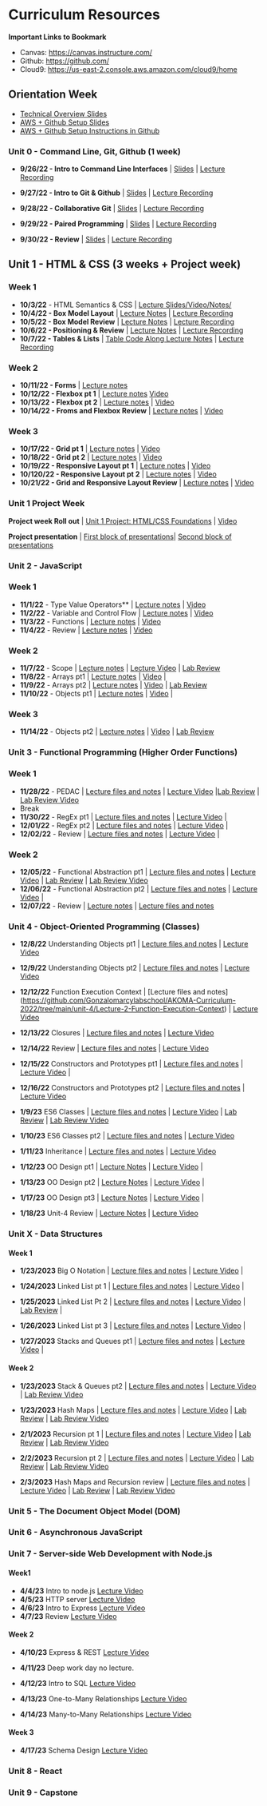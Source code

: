 # Curriculum Resources

**Important Links to Bookmark**
* Canvas: https://canvas.instructure.com/
* Github: https://github.com/
* Cloud9: https://us-east-2.console.aws.amazon.com/cloud9/home

## Orientation Week
* [Technical Overview Slides](https://docs.google.com/presentation/d/1hqxlwawPH5H5QqRnXYdaFcxQCAAj8X95ffulmazcxKY/edit?usp=sharing)
* [AWS + Github Setup Slides](https://docs.google.com/presentation/d/13dmyt7sjE40o-8w8sifjCJo3Yz1k12yiZtTixjEyvAA/edit?usp=sharing) 
* [AWS + Github Setup Instructions in Github](https://github.com/The-Marcy-Lab-School/aws-cloud9-environment-setup)

### Unit 0 - Command Line, Git, Github (1 week)
* **9/26/22 - Intro to Command Line Interfaces** | [Slides](https://docs.google.com/presentation/d/1JqJp0FtIboZ8afAD3sPYOLQSMfViwAd1mj1wJl4nc3g/edit?usp=sharing) | [Lecture Recording](https://us02web.zoom.us/rec/play/KgrGRu6snbn16I2PN5vb2hlkvnxiojmaCQVJHUT3hREUWMaTsdVzuafICXYWZdvA2MLeu6IyHL7AIJtf.PUdMB0GE2vHQvTr6?autoplay=true&startTime=1664204859000)

* **9/27/22 - Intro to Git & Github** | [Slides](https://docs.google.com/presentation/d/1ruOYceA3s9KyG3QVv4pbkCbje74H0PnKVQzq2RfV06c/edit?usp=sharing) | [Lecture Recording](https://drive.google.com/file/d/1xInqpPd0wWOKj1a4eRCYzSEriwhEKqqO/view) 
* **9/28/22 - Collaborative Git** | [Slides](https://docs.google.com/presentation/d/137C6gWWTFGQNwBhSmgOWxazmL2wS5e_e_hPqDtWybSM/edit?usp=sharing) | [Lecture Recording](https://drive.google.com/file/d/13RAvKnuEhdWaHjM8lPTjTWNesIiHlItn/view) 
* **9/29/22 - Paired Programming** | [Slides](https://docs.google.com/presentation/d/1ZKX-IoJtoaowz9vgaVtD1FCLTsYoZbICJUru5SPVw48/edit?usp=sharing) | [Lecture Recording](https://drive.google.com/file/d/1ufFMbEyanSgRCnwwqd3ET7R8MYOjIc6e/view)
* **9/30/22 - Review** | [Slides](https://docs.google.com/presentation/d/1HJeFBOe1duBSKWVpm0STUV8vfd3VMCsM7r7ITIESg8A/edit?usp=sharing) | [Lecture Recording](https://us02web.zoom.us/rec/play/5FqWJSr9OoEFhHJDYdBb7EW2hAnP8YlmHvxj2BCa-7eaJ9y5UVJjLtUCy1vo-5fAiI-E8W6zNRdD01NC.HLZJVILZSXjBUUvQ?startTime=1664545609000)

## Unit 1 - HTML & CSS (3 weeks + Project week)

### Week 1

* **10/3/22** - HTML Semantics & CSS | [Lecture Slides/Video/Notes/](https://github.com/Gonzalomarcylabschool/AKOMA-Curriculum-2022/blob/main/unit-1/lecture-0-semantic-HTML-CSS/semantics-lecture-notes.md)
* **10/4/22 - Box Model Layout** | [Lecture Notes](https://github.com/Gonzalomarcylabschool/AKOMA-Curriculum-2022/tree/main/unit-1/lecture-1-box-model-pt-1) | [Lecture Recording](#)
* **10/5/22 - Box Model Review** | [Lecture Notes](https://github.com/Gonzalomarcylabschool/AKOMA-Curriculum-2022/tree/main/unit-1/lecture-2-box-model-pt-2) | [Lecture Recording](#) 
* **10/6/22 - Positioning & Review** | [Lecture Notes](https://github.com/Gonzalomarcylabschool/AKOMA-Curriculum-2022/tree/main/unit-1/lecture-3-review) | [Lecture Recording](#)
* **10/7/22 - Tables & Lists** | [Table Code Along Lecture Notes](https://github.com/Gonzalomarcylabschool/AKOMA-Curriculum-2022/tree/main/unit-1/lecture-4-tables-list) | [Lecture Recording](https://us02web.zoom.us/rec/share/eLGxyeI2wH_ci6GHs4zGj4Oe1ZmqS3LiEwD2BmGLzeaeKTZjvLrx0JAvoE7IkB5D.7Y_pL_5sgXIkMr-N?startTime=1665150517000) 

### Week 2

* **10/11/22 - Forms** | [Lecture notes](https://github.com/Gonzalomarcylabschool/AKOMA-Curriculum-2022/tree/main/unit-1/lecture-5-forms)
* **10/12/22 - Flexbox pt 1** | [Lecture notes](https://github.com/Gonzalomarcylabschool/AKOMA-Curriculum-2022/tree/main/unit-1/lecture-6-flexbox-pt-1) [Video](#)
* **10/13/22 - Flexbox pt 2** | [Lecture notes](https://github.com/Gonzalomarcylabschool/AKOMA-Curriculum-2022/tree/main/unit-1/lecture-7-flexbox-pt-2) | [Video](#)
* **10/14/22 - Froms and Flexbox Review** | [Lecture notes](https://github.com/Gonzalomarcylabschool/AKOMA-Curriculum-2022/tree/main/unit-1/lecture-8-form-flexbox-review) | [Video](https://us02web.zoom.us/rec/share/KJv9vXHZNSqBe3pNieohBk3uTGeNhmkYfMRovfXOO4SGYJVWXkJxNGwZB2D4te2Q.yb2qfOXV6XpSoHuY)

### Week 3

* **10/17/22 - Grid pt 1** | [Lecture notes](https://github.com/Gonzalomarcylabschool/AKOMA-Curriculum-2022/tree/main/unit-1/lecture-9-grid-pt-1) | [Video](https://us02web.zoom.us/rec/share/xm_YdA6NGrtbAO_xYCZuxy68a0dc1ixo3przDTNUaqOI6vQ5nTJVBdfstDun4pXH.8mq5sunJC1ktRbTX)
* **10/18/22 - Grid pt 2** | [Lecture notes](https://github.com/Gonzalomarcylabschool/AKOMA-Curriculum-2022/tree/main/unit-1/lecture-10-grid-pt-2) | [Video]()
* **10/19/22 - Responsive Layout pt 1** | [Lecture notes](https://github.com/Gonzalomarcylabschool/AKOMA-Curriculum-2022/tree/main/unit-1/lecture-11-responsive-pt-1) | [Video](#)
* **10/120/22 - Responsive Layout pt 2** | [Lecture notes](https://github.com/Gonzalomarcylabschool/AKOMA-Curriculum-2022/tree/main/unit-1/lecture-12-reponsive-pt2) | [Video](#)
* **10/21/22 - Grid and Responsive Layout Review** | [Lecture notes](https://github.com/Gonzalomarcylabschool/AKOMA-Curriculum-2022/tree/main/unit-1/lecture-13-review-grid-responsive) | [Video](https://us02web.zoom.us/rec/play/XG0AF-H_-HXX50BOsUqjX8knZyR2LhtQQlnzaee6l48lpYurNC1u3mW2aBifT8PbW42JuU8cEgj9PJ_u.jFK8aDZPHN7s4JXM?autoplay=true&startTime=1666360042000) 

### Unit 1 Project Week

**Project week Roll out** | [Unit 1 Project: HTML/CSS Foundations](https://github.com/Gonzalomarcylabschool/AKOMA-Curriculum-2022/tree/main/unit-1/unit-1-project-week) | [Video](https://us02web.zoom.us/rec/share/gE3yjgdztGsSE6dVOoI17MCO0PD6nvWRDi5uikdW60k9HPuhuRBDkgTx6fE4_7YO.AP6Dp941OOLceHOY)

**Project presentation** | [First block of presentations](https://us02web.zoom.us/rec/share/TzmsPUkQo9EghjJPtKwnWQ_roGubDLfx7b-WBOiZMsxCKzI4YW8VEd94B49sydba.lN39TfUAdZlv8vC_?startTime=1667228769000)| [Second block of presentations](https://us02web.zoom.us/rec/share/hfXOcC8PAVKP8mtC3q27F4Ks9lr34P-jxx_7Nl3_Clyqw4ro5b6EJ62fABQ5Zw.EZh08EwFktjL8V76?startTime=1667235903000)

### Unit 2 - JavaScript

### Week 1

* **11/1/22** - Type Value Operators** | [Lecture notes](https://github.com/Gonzalomarcylabschool/AKOMA-Curriculum-2022/blob/main/unit-2/lecture-0-type-value-operators/lecture-notes.md) | [Video](https://drive.google.com/file/d/1sQcaubna9s6cW4-7h67BS4YeoNgZNkck/view?usp=sharing)
* **11/2/22** - Variable and Control Flow | [Lecture notes](https://github.com/Gonzalomarcylabschool/AKOMA-Curriculum-2022/tree/main/unit-2/lecture-1-variables-control-flow) | [Video](https://drive.google.com/file/d/1vCJG8zAcdAVqMvyUeLMckv_RAEfvH2Wr/view?usp=share_link)
* **11/3/22** - Functions | [Lecture notes](https://github.com/Gonzalomarcylabschool/AKOMA-Curriculum-2022/tree/main/unit-2/lecture-2-scope-and-funcitons) | [Video](https://drive.google.com/file/d/1WP9K1D434TT0mWIOHo5kG1j5vX58Zrmx/view?usp=share_link)
* **11/4/22** - Review | [Lecture notes](https://github.com/Gonzalomarcylabschool/AKOMA-Curriculum-2022/tree/main/unit-2/lecture-3-review) | [Video](https://us02web.zoom.us/rec/play/egMHErxTyQpvPMC025QJXJBWw7soxRPN6mlADWxdb2AhNKklmY3mLi8sTdIZ9krr3nbFBXts5WQ0CjOe.FbB8-sGX2QhncbYt?autoplay=true&startTime=1667569570000) 

### Week 2

* **11/7/22** - Scope | [Lecture notes](https://github.com/Gonzalomarcylabschool/AKOMA-Curriculum-2022/blob/main/unit-2/lecture-4-scope/lecture-notes-b.md) | [Lecture Video](https://us02web.zoom.us/rec/share/9SN7k-lEX88wh39EDqy2yclTqItirO1G7mtjrWI427VZCDMCbXF5vNubrhgXpUD1.sbWFCN0vmYtffoHU?startTime=1667836887000) | [Lab Review](https://us02web.zoom.us/rec/share/2sk6ypOvNwLScdnAz8H4WHbPBuH3agUt5CkU-1eRcko-eq_Y1fNJNAtQIt3zK90.EgYNStxGFUDhKVXr?startTime=1667851452000)
* **11/8/22** - Arrays pt1 | [Lecture notes](https://github.com/Gonzalomarcylabschool/AKOMA-Curriculum-2022/tree/main/unit-2/lecture-5-array-pt1) | [Video]() | 
* **11/9/22** - Arrays pt2 | [Lecture notes](https://github.com/Gonzalomarcylabschool/AKOMA-Curriculum-2022/tree/main/unit-2/lecture-6-array-pt2arrays) | [Video](https://drive.google.com/file/d/1LbaqJgTj0CECfMmJywjvgpN0E4PVSq8X/view?usp=share_link) | [Lab Review]()
* **11/10/22** - Objects pt1 | [Lecture notes](https://github.com/Gonzalomarcylabschool/AKOMA-Curriculum-2022/tree/main/unit-2/lecture-7-objects-pt1) | [Video](https://us02web.zoom.us/rec/share/SMVrCyED5DhHX5BepII22EWEnfRvE9SFzs1e4EvSBJTfTdKdDibiKCW-P0c-UfbQ.ezUCaAcK9fM0s840) |

### Week 3

* **11/14/22** - Objects pt2 | [Lecture notes](https://github.com/Gonzalomarcylabschool/AKOMA-Curriculum-2022/tree/main/unit-2/lecture-8-object-pt2) | [Video](https://us02web.zoom.us/rec/share/AY6P0rE31fBJELhnQ0eQiJErpBtxpT5IBe7NaIw60BEKQoZ8sM5abzBHAyhYsrY.UazJ7OSfP7e6BUGW) | [Lab Review](https://us02web.zoom.us/rec/share/v1bz-r6Tkpe4_mcd6hpjGjsouP5xgYQSLFxUgp-ZRgys0X5S5EGOBJoIIGS_tKfx.57hRhQbhFPT0r-UW)


### Unit 3 - Functional Programming (Higher Order Functions)

### Week 1

* **11/28/22** - PEDAC | [Lecture files and notes](https://github.com/Gonzalomarcylabschool/AKOMA-Curriculum-2022/tree/main/unit-3/lecture-0-PEDAC) | [Lecture Video](https://drive.google.com/file/d/10l6z412141_9FT9zYEp-PDzwNmXiBGUm/view?usp=share_link) |[Lab Review]() | [Lab Review Video]()
* Break
* **11/30/22** - RegEx pt1 | [Lecture files and notes](https://github.com/Gonzalomarcylabschool/AKOMA-Curriculum-2022/tree/main/unit-3/lecture-1-RegEx-pt1) | [Lecture Video]() | 
* **12/01/22** - RegEx pt2 | [Lecture files and notes](https://github.com/Gonzalomarcylabschool/AKOMA-Curriculum-2022/tree/main/unit-3/lecture-2-RegEx-pt2) | [Lecture Video]() |
* **12/02/22** - Review | [Lecture files and notes](https://github.com/Gonzalomarcylabschool/AKOMA-Curriculum-2022/tree/main/unit-3/lecture-3-review) | [Lecture Video](https://us02web.zoom.us/recording/detail?meeting_id=J8RRhafLQdmfiYrHb2tV5w%3D%3D) |

### Week 2
* **12/05/22** - Functional Abstraction pt1 | [Lecture files and notes]() | [Lecture Video](https://us02web.zoom.us/rec/share/BMKgJcOYOCWYoG_mRn0vZpjw4jq4AmPuk7iGHlB1kJ4V8M1tTe8X0Kt4dC6VHMYp.eR0y4xCFhKDeDZG9) | [Lab Review]() | [Lab Review Video](https://us02web.zoom.us/rec/share/3X6bYCN1LxEiFPPIjUT1tdgkjkrL4sbOVxwPzWBmu5Nw7YqjoyiJ0ICFSNDM9XXM.-LFQc90FSoRzRD8_)
* **12/06/22** - Functional Abstraction pt2 | [Lecture files and notes](https://us02web.zoom.us/rec/share/iaKbE_BYitXltPUtAS1PkC9uGnd2n4OEkTqJNNGgm4iIgwmnWtmd7Z0rQs1zHfRX.CKqxPUlVMZIYLFeW) | [Lecture Video]() |
* **12/07/22** - Review | [Lecture notes]() | [Lecture files and notes](https://us02web.zoom.us/recording/detail?meeting_id=J8RRhafLQdmfiYrHb2tV5w%3D%3D) 

### Unit 4 - Object-Oriented Programming (Classes)
* **12/8/22** Understanding Objects pt1 | [Lecture files and notes](https://github.com/Gonzalomarcylabschool/AKOMA-Curriculum-2022/tree/main/unit-4/Lecture-0-Understanding-Objects-pt1) | [Lecture Video](https://us02web.zoom.us/rec/share/nU7B6l9NX9KGoqsL35ih5BiA74Z42nG-Q_LZlpt0T5nCtTM_z_yl2vFm3hwfN4oV.OL3rUOsG7qbBjOXO) 
* **12/9/22** Understanding Objects pt2 | [Lecture files and notes](https://github.com/Gonzalomarcylabschool/AKOMA-Curriculum-2022/tree/main/unit-4/Lecture-1-undestanding-object-pt2) | [Lecture Video](https://us02web.zoom.us/rec/share/nU7B6l9NX9KGoqsL35ih5BiA74Z42nG-Q_LZlpt0T5nCtTM_z_yl2vFm3hwfN4oV.OL3rUOsG7qbBjOXO) 
* **12/12/22** Function Execution Context | [Lecture files and notes[]()](https://github.com/Gonzalomarcylabschool/AKOMA-Curriculum-2022/tree/main/unit-4/Lecture-2-Function-Execution-Context) | [Lecture Video](https://us02web.zoom.us/rec/play/lksZULw5xGvVCOr3qmAZbvOiIoJdcUiLJIYTcfdzH0uoNBlc07kBUjC56Wdr89Uq0Fdv25p_eUTut6Mz.9P2B60X7FmplT9Bh?autoplay=true&startTime=1670860998000)
* **12/13/22** Closures | [Lecture files and notes](https://github.com/Gonzalomarcylabschool/AKOMA-Curriculum-2022/tree/main/unit-4/Lecture-3-Closure) | [Lecture Video](https://us02web.zoom.us/rec/share/7xv_mu-cVIs9pNg1uci4UYea_u0YrnH4ge2atlONA7qqXJdaqFYUu9_hb7QjghfS.kLMBO7EqZlmUifME)
* **12/14/22** Review | [Lecture files and notes](https://github.com/Gonzalomarcylabschool/AKOMA-Curriculum-2022/tree/main/unit-4/Lecture-4-review) | [Lecture Video](https://drive.google.com/file/d/1-7mYTlFXK_3fvipQGSg13ltVBIfBM_Y2/view?usp=share_link) 
* **12/15/22** Constructors and Prototypes pt1 | [Lecture files and notes](https://github.com/Gonzalomarcylabschool/AKOMA-Curriculum-2022/tree/main/unit-4/Lecture-5-Constructors-prototypes-pt1) | [Lecture Video](https://drive.google.com/file/d/1_xcmAvV3y3hSARl8BJv_z4WhKheZAMrk/view?usp=share_link) |
* **12/16/22** Constructors and Prototypes pt2 | [Lecture files and notes](https://github.com/Gonzalomarcylabschool/AKOMA-Curriculum-2022/tree/main/unit-4/Lecture-6-Constructors-prototypes-pt2) | [Lecture Video](https://us02web.zoom.us/rec/share/RxtNjLz4R37lXEeQkPxOfVIRqUEJNcoEuNixnp1osI6JEnf_Z0WWHqZUt6ow78cI.gKFARYLqsrQKWlbt)

* **1/9/23** ES6 Classes | [Lecture files and notes](https://github.com/Gonzalomarcylabschool/AKOMA-Curriculum-2022/tree/main/unit-4/Lecture-7-ES6-classes) | [Lecture Video](https://us02web.zoom.us/rec/share/1fqlW7oLifK0t6674xULhycMWu8t9bZd60SaF7U7JIATk6g6Nptajxka2nXqr5mi.vvN2le-QfZjFzRoS) | [Lab Review]() | [Lab Review Video](https://us02web.zoom.us/rec/share/jOxt6tmYh9BaB8TIMMbhqQUkV0qhpVx624vanQEoFlKu_u_YvFY_55n9jbjMJYQs.JLhBKPUQWpluvoAW)
* **1/10/23** ES6 Classes pt2 | [Lecture files and notes](https://github.com/Gonzalomarcylabschool/AKOMA-Curriculum-2022/tree/main/unit-4/Lecture-8-ES6-classes) | [Lecture Video](https://us02web.zoom.us/rec/share/3Knixl686oStPDhomn96N6uEaHWP2mb-iaMYBUVsO0n8ynpYN3U49NqlcPUcVetg.iqyvYQ69WnhsLxrs) 
* **1/11/23** Inheritance | [Lecture files and notes](https://github.com/Gonzalomarcylabschool/AKOMA-Curriculum-2022/tree/main/unit-4/Lecture-9-Inheritance) | [Lecture Video](https://drive.google.com/file/d/1U7ZZ7jAxH8wqsUKTrgMpMdPYsi1m2_3X/view?usp=share_link) 
* **1/12/23** OO Design pt1 | [Lecture Notes](https://github.com/Gonzalomarcylabschool/AKOMA-Curriculum-2022/tree/main/unit-4/Lecture-10-OO-design-pt1) | [Lecture Video](https://us02web.zoom.us/rec/share/rNfxfRet3FSYwTcRrPF2bSW8e85Df5-bJJmPAlqKcYYJbN5Qp9M-7zdO0ctGfYXn.2hrb-gtz9SeFF0S1) |
* **1/13/23** OO Design pt2 | [Lecture Notes](https://github.com/Gonzalomarcylabschool/AKOMA-Curriculum-2022/tree/main/unit-4/Lecture-11-OO-Design-pt2) | [Lecture Video](https://us02web.zoom.us/rec/share/30d7G2fxUJwCH3Q_iQwLKPbz9bd-rystiMNXLiG56qsUkPxUXNNvPUQOAPPKa6xg.InU2b-eJOhm0y3D_) |
* **1/17/23** OO Design pt3 | [Lecture Notes](https://github.com/Gonzalomarcylabschool/AKOMA-Curriculum-2022/tree/main/unit-4/Lecture-12-OO-Design-pt3) | [Lecture Video](https://us02web.zoom.us/rec/share/uvmA3J6aKvcScUZPwvJC1ixqX1yfq31maEmIcbrZk07iyA8XFsvivRh5VXZhHhMe.xzfLeItgNY2gap22) |
* **1/18/23** Unit-4 Review | [Lecture Notes](https://github.com/Gonzalomarcylabschool/AKOMA-Curriculum-2022/tree/main/unit-4/Lecture-13-unit-4-Review) | [Lecture Video](https://drive.google.com/file/d/1g3WslDLh8vbCF4Sp6_2bP5Y3PwPFrcbR/view?usp=share_link)

### Unit X - Data Structures

#### Week 1

* **1/23/2023** Big O Notation | [Lecture files and notes](https://github.com/Gonzalomarcylabschool/AKOMA-Curriculum-2022/tree/main/unit-x/Lecture-01-big-o) | [Lecture Video](https://us02web.zoom.us/rec/share/80d-Hib5705MhEN3x2RzAzkVVI33MQH_VbZLvy_CPdvHgkrYtys85Dhh7FLeaxcq.Rp8QxNNXZ6lJket4) | 

* **1/24/2023** Linked List pt 1 | [Lecture files and notes](https://github.com/Gonzalomarcylabschool/AKOMA-Curriculum-2022/tree/main/unit-x/Lecture-02-link-list-pt1) | [Lecture Video](https://us02web.zoom.us/rec/share/n8-QY7SX8tIfCog-b1R-h2Kd9UqCBOkpVZogmylwYB_7gCpi4poB-Ui7Aa-W276Q.K3c_b_xk18KZq36U) | 

* **1/25/2023** Linked List Pt 2 | [Lecture files and notes](https://github.com/Gonzalomarcylabschool/AKOMA-Curriculum-2022/tree/main/unit-x/Lecture-03-linked-list-pt2) | [Lecture Video](https://us02web.zoom.us/rec/share/YjMQpXFXPLit5x33sN8Cwl5l4liKuTg8lUWVdD6xNAAJqpn5lIZhbWwn28OcU0Ik.13OlqquBEG4TE3pP) | [Lab Review](https://github.com/Gonzalomarcylabschool/AKOMA-Curriculum-2022/tree/main/unit-x/Lecture-03-linked-list-pt2/lab-review) | 
* **1/26/2023** Linked List pt 3 | [Lecture files and notes](https://github.com/Gonzalomarcylabschool/AKOMA-Curriculum-2022/tree/main/unit-x/Lecture-04-liniked-list-pt3) | [Lecture Video](https://us02web.zoom.us/rec/share/mk8ESufBKQWaWOfrxU3F8jh4cIwGf18CBOMe2qBMmcZ31NYZX-TQSo9neV2O3fF-.T0fbp9QCetZRAb16) |

* **1/27/2023** Stacks and Queues pt1 | [Lecture files and notes](https://github.com/Gonzalomarcylabschool/AKOMA-Curriculum-2022/tree/main/unit-x/Lecture-05-stacks-queue) | [Lecture Video](https://us02web.zoom.us/rec/share/NENiwQTxDDXdEWgZ09IDAVCMuhPJbRx1oIYasno6GOStIUBg4ByphAa96cLr-4hG.EJpLsDwcMx045qbe) | 

#### Week 2

* **1/23/2023** Stack & Queues pt2 | [Lecture files and notes](https://github.com/Gonzalomarcylabschool/AKOMA-Curriculum-2022/tree/main/unit-x/Lecture-06-stacks-queus-pt2) | [Lecture Video](https://us02web.zoom.us/rec/share/zY9iIQqsoAc_pvoMq60Gu667kCc6Rr9pME6fwDu9N63SRuedBELWIW73pRbaS4nY.fcmEIg4eZCcwBOxy) | [Lab Review Video](https://us02web.zoom.us/rec/share/3cEAVv7FGBnZGlOP5_pAOfK0s-IFnuxM-yC3D3nPpVwY7w2L4FJfE0Xprzc9oXqh.MB-F1St_Bots69eS)

* **1/23/2023** Hash Maps | [Lecture files and notes](https://github.com/Gonzalomarcylabschool/AKOMA-Curriculum-2022/tree/main/unit-x/Lecture-07-hash-map) | [Lecture Video](https://us02web.zoom.us/rec/share/pYzn09DtTb3DIC78GycVqx4Lx27yFKDaZCAwTplxS3DKg5agO_Uo_5erAN5isgtn.cW2DdoUm3Oac_wxG) | [Lab Review]() | [Lab Review Video]()

* **2/1/2023** Recursion pt 1 | [Lecture files and notes](https://github.com/Gonzalomarcylabschool/AKOMA-Curriculum-2022/tree/main/unit-x/Lecture-08-recusion-pt1) | [Lecture Video](https://us02web.zoom.us/rec/share/DPpsbXIpONnqg8aFJ9TRj5XGeQYoFoyO6wJQOi0OetWF8rInxGWHPw0JzVysDzp7.ZQBNEb-3tnS2K2mm) | [Lab Review]() | [Lab Review Video]()

* **2/2/2023** Recursion pt 2 | [Lecture files and notes]() | [Lecture Video]() | [Lab Review]() | [Lab Review Video]()

* **2/3/2023** Hash Maps and Recursion review | [Lecture files and notes]() | [Lecture Video]() | [Lab Review]() | [Lab Review Video]()

### Unit 5 - The Document Object Model (DOM)
### Unit 6 - Asynchronous JavaScript
### Unit 7 - Server-side Web Development with Node.js

#### Week1 

* **4/4/23** Intro to node.js [Lecture Video](https://us02web.zoom.us/rec/share/1tj0walt2YynkQjHmRJnIFkCCCS-9WMnSAuoH1iw_StdBj52UfRZipCcb0RHNsZr.T1GAosiQ3KBfnvSY)
* **4/5/23** HTTP server [Lecture Video](https://us02web.zoom.us/rec/share/RG0_OC5jK0NfQmq2bwV2avqLs0dFXi5AVHcsW5KPujd-8azWmJE7tUajFIqV9wiW.nfR7LjZDcFksEqY8)
* **4/6/23** Intro to Express [Lecture Video](https://us02web.zoom.us/rec/share/V5AN1V8niCe5cV4k5BPILn1Kt8vPQrfCpxJEazs7Ze-YpE-xVM5a__naR_XE9oZH.vTHp8T0WrYme3nn3)
* **4/7/23** Review [Lecture Video](https://us02web.zoom.us/rec/share/GUe3Ct3mIFFGvWwpIBfNyZfwY3lvdo1PvW1p-ZEbDfitCliT1O2WRDKk0O3TWoCh.KqZlNI5lQLno5bcD)

#### Week 2
* **4/10/23** Express & REST [Lecture Video](https://us02web.zoom.us/rec/share/JVrrWGOmZfj6mfuZXaQMxznkIXKTo5UoqHT81ZOosF3h1ljCSF_rIXa-nbPxfqVP.pBnwNFnBzUSMNH8a)

* **4/11/23** Deep work day no lecture.

* **4/12/23** Intro to SQL [Lecture Video]()

* **4/13/23** One-to-Many Relationships [Lecture Video](https://us02web.zoom.us/rec/share/oaQn28O8pqM0xlJt0V_PuJHy6WZXUvv4xm1FzUKJXwaPaklUwuDbcAMsA5bBZ6zM.t0HKNJiOqyPlT8Z_)

* **4/14/23** Many-to-Many Relationships [Lecture Video](https://us02web.zoom.us/rec/share/z40bz7dkqOxQlxW1o_HgnscDnHeXGdYzJiFJgV-_iDKhRu89uJ4ZrcZwuCdKuPT4.g-fcKB2vx5MobiDD)

#### Week 3
* **4/17/23** Schema Design [Lecture Video](https://us02web.zoom.us/rec/share/FYP6_ui5YNG-XLRzfbDysLWgEK7x4JEBenLZeZ0pEDYvXepDmYThtJ0eyHC3fR6w.ZmrR7d2SSiuuZ2bb)

### Unit 8 - React
### Unit 9 - Capstone
